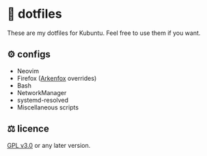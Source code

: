 # 📁 dotfiles

These are my dotfiles for Kubuntu. Feel free to use them if you want.

## ⚙️ configs

- Neovim
- Firefox ([Arkenfox](https://github.com/arkenfox/user.js) overrides)
- Bash
- NetworkManager
- systemd-resolved
- Miscellaneous scripts

## ⚖️ licence

[GPL v3.0](https://www.gnu.org/licenses/gpl-3.0.en.html) or any later version.
